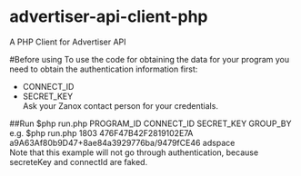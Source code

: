 # advertiser-api-client-php
A PHP Client for Advertiser API

#Before using
To use the code for obtaining the data for your program you need to obtain the authentication information first:
* CONNECT_ID
* SECRET_KEY  
Ask your Zanox contact person for your credentials.

##Run
$php run.php PROGRAM_ID CONNECT_ID SECRET_KEY GROUP_BY
e.g.
$php run.php 1803 476F47B42F2819102E7A a9A63Af80b9D47+8ae84a3929776ba/9479fCE46 adspace  
Note that this example will not go through authentication, because secreteKey and connectId are faked.
